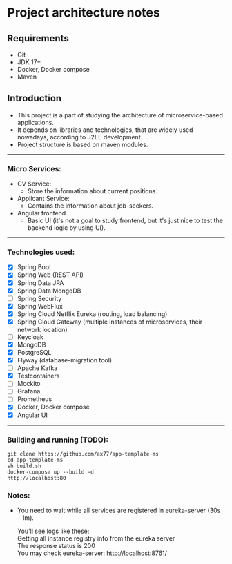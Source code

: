 # Project architecture notes

## Requirements
- Git
- JDK 17+
- Docker, Docker compose
- Maven

## Introduction
- This project is a part of studying the architecture of microservice-based applications.
- It depends on libraries and technologies, that are widely used nowadays, according to J2EE development.
- Project structure is based on maven modules.
---

### Micro Services:
- CV Service:
    - Store the information about current positions.
- Applicant Service:
    - Contains the information about job-seekers.
- Angular frontend
    - Basic UI (it's not a goal to study frontend, but it's just nice to test the backend logic by using UI).
---

### Technologies used: 
- [x] Spring Boot
- [x] Spring Web (REST API)
- [x] Spring Data JPA
- [x] Spring Data MongoDB
- [ ] Spring Security
- [x] Spring WebFlux
- [x] Spring Cloud Netflix Eureka (routing, load balancing)
- [x] Spring Cloud Gateway (multiple instances of microservices, their network location)
- [ ] Keycloak
- [x] MongoDB
- [x] PostgreSQL 
- [x] Flyway (database-migration tool)
- [ ] Apache Kafka
- [x] Testcontainers
- [ ] Mockito
- [ ] Grafana
- [ ] Prometheus
- [x] Docker, Docker compose
- [x] Angular UI
---

### Building and running (TODO):
```
git clone https://github.com/ax77/app-template-ms
cd app-template-ms
sh build.sh
docker-compose up --build -d
http://localhost:80
```

### Notes:
- You need to wait while all services are registered in eureka-server (30s - 1m).

  You'll see logs like these: \
  Getting all instance registry info from the eureka server \
  The response status is 200 \
  You may check eureka-server: http://localhost:8761/
